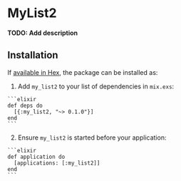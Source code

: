 # MyList2

**TODO: Add description**

## Installation

If [available in Hex](https://hex.pm/docs/publish), the package can be installed as:

  1. Add `my_list2` to your list of dependencies in `mix.exs`:

    ```elixir
    def deps do
      [{:my_list2, "~> 0.1.0"}]
    end
    ```

  2. Ensure `my_list2` is started before your application:

    ```elixir
    def application do
      [applications: [:my_list2]]
    end
    ```


